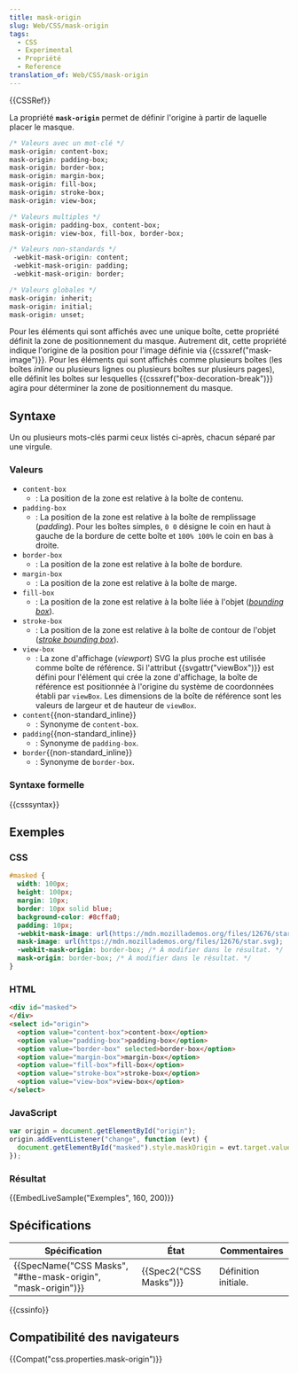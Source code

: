 ```yaml
---
title: mask-origin
slug: Web/CSS/mask-origin
tags:
  - CSS
  - Experimental
  - Propriété
  - Reference
translation_of: Web/CSS/mask-origin
---
```

{{CSSRef}}

La propriété **`mask-origin`** permet de définir l'origine à partir de laquelle placer le masque.

```css
/* Valeurs avec un mot-clé */
mask-origin: content-box;
mask-origin: padding-box;
mask-origin: border-box;
mask-origin: margin-box;
mask-origin: fill-box;
mask-origin: stroke-box;
mask-origin: view-box;

/* Valeurs multiples */
mask-origin: padding-box, content-box;
mask-origin: view-box, fill-box, border-box;

/* Valeurs non-standards */
 -webkit-mask-origin: content;
 -webkit-mask-origin: padding;
 -webkit-mask-origin: border;

/* Valeurs globales */
mask-origin: inherit;
mask-origin: initial;
mask-origin: unset;
```

Pour les éléments qui sont affichés avec une unique boîte, cette propriété définit la zone de positionnement du masque. Autrement dit, cette propriété indique l'origine de la position pour l'image définie via {{cssxref("mask-image")}}. Pour les éléments qui sont affichés comme plusieurs boîtes (les boîtes _inline_ ou plusieurs lignes ou plusieurs boîtes sur plusieurs pages), elle définit les boîtes sur lesquelles {{cssxref("box-decoration-break")}} agira pour déterminer la zone de positionnement du masque.

## Syntaxe

Un ou plusieurs mots-clés parmi ceux listés ci-après, chacun séparé par une virgule.

### Valeurs

- `content-box`
  - : La position de la zone est relative à la boîte de contenu.
- `padding-box`
  - : La position de la zone est relative à la boîte de remplissage (_padding_). Pour les boîtes simples, `0 0` désigne le coin en haut à gauche de la bordure de cette boîte et `100% 100%` le coin en bas à droite.
- `border-box`
  - : La position de la zone est relative à la boîte de bordure.
- `margin-box`
  - : La position de la zone est relative à la boîte de marge.
- `fill-box`
  - : La position de la zone est relative à la boîte liée à l'objet (_[bounding box](https://www.w3.org/TR/2011/REC-SVG11-20110816/types.html#__svg__SVGLocatable__getBBox)_).
- `stroke-box`
  - : La position de la zone est relative à la boîte de contour de l'objet (_[stroke bounding box](https://www.w3.org/TR/css-masking/#stroke-bounding-box)_).
- `view-box`
  - : La zone d'affichage (_viewport_) SVG la plus proche est utilisée comme boîte de référence. Si l'attribut {{svgattr("viewBox")}} est défini pour l'élément qui crée la zone d'affichage, la boîte de référence est positionnée à l'origine du système de coordonnées établi par `viewBox`. Les dimensions de la boîte de référence sont les valeurs de largeur et de hauteur de `viewBox`.
- `content`{{non-standard_inline}}
  - : Synonyme de `content-box`.
- `padding`{{non-standard_inline}}
  - : Synonyme de `padding-box`.
- `border`{{non-standard_inline}}
  - : Synonyme de `border-box`.

### Syntaxe formelle

{{csssyntax}}

## Exemples

### CSS

```css
#masked {
  width: 100px;
  height: 100px;
  margin: 10px;
  border: 10px solid blue;
  background-color: #8cffa0;
  padding: 10px;
  -webkit-mask-image: url(https://mdn.mozillademos.org/files/12676/star.svg);
  mask-image: url(https://mdn.mozillademos.org/files/12676/star.svg);
  -webkit-mask-origin: border-box; /* À modifier dans le résultat. */
  mask-origin: border-box; /* À modifier dans le résultat. */
}
```

### HTML

```html
<div id="masked">
</div>
<select id="origin">
  <option value="content-box">content-box</option>
  <option value="padding-box">padding-box</option>
  <option value="border-box" selected>border-box</option>
  <option value="margin-box">margin-box</option>
  <option value="fill-box">fill-box</option>
  <option value="stroke-box">stroke-box</option>
  <option value="view-box">view-box</option>
</select>
```

### JavaScript

```js
var origin = document.getElementById("origin");
origin.addEventListener("change", function (evt) {
  document.getElementById("masked").style.maskOrigin = evt.target.value;
});
```

### Résultat

{{EmbedLiveSample("Exemples", 160, 200)}}

## Spécifications

| Spécification                                                                    | État                         | Commentaires         |
| -------------------------------------------------------------------------------- | ---------------------------- | -------------------- |
| {{SpecName("CSS Masks", "#the-mask-origin", "mask-origin")}} | {{Spec2("CSS Masks")}} | Définition initiale. |

{{cssinfo}}

## Compatibilité des navigateurs

{{Compat("css.properties.mask-origin")}}
